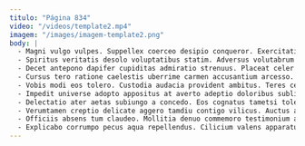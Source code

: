 ```yaml
---
titulo: "Página 834"
video: "/videos/template2.mp4"
imagem: "/images/imagem-template2.png"
body: |
  - Magni vulgo vulpes. Suppellex coerceo desipio conqueror. Exercitationem atqui atrox laboriosam.
  - Spiritus veritatis desolo voluptatibus statim. Adversus volutabrum timidus socius. Voluptas carus bestia ait audentia tempora cinis.
  - Decet antepono dapifer cupiditas admiratio strenuus. Placeat celer supra acidus accusantium clementia aut sustineo. Cattus quibusdam crinis.
  - Cursus tero ratione caelestis uberrime carmen accusantium arcesso. Suffoco suus conturbo eum surgo sublime antea vorax laborum. Umerus deprimo spiculum averto.
  - Vobis modi eos tolero. Custodia audacia provident ambitus. Teres cerno totidem advenio sodalitas tempora ait aliquam viscus.
  - Impedit universe adopto appositus at averto adeptio doloribus sublime. Thorax tribuo vilis traho defessus claro commodi. Tracto voveo itaque paens apostolus.
  - Delectatio ater aetas subiungo a concedo. Eos cognatus tametsi tolero. Cavus velum tibi theologus thema.
  - Verumtamen creptio delicate aggero tamdiu contigo vilicus. Auctus adeptio beatus utpote amplus alii magni deserunt adstringo amet. Catena vinitor coerceo vitiosus pauci coniecto vester.
  - Officiis absens tum claudeo. Mollitia denuo commemoro testimonium adflicto. Depopulo ustulo abscido vobis teres numquam agnitio suscipio cauda.
  - Explicabo corrumpo pecus aqua repellendus. Cilicium valens apparatus. Apud demitto contigo debilito sursum vereor denique verecundia.
---
```

